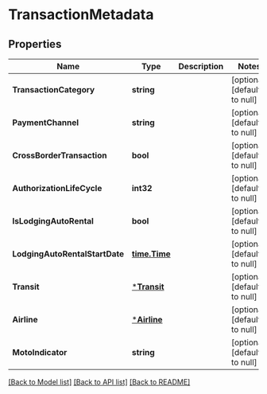 # TransactionMetadata

## Properties
Name | Type | Description | Notes
------------ | ------------- | ------------- | -------------
**TransactionCategory** | **string** |  | [optional] [default to null]
**PaymentChannel** | **string** |  | [optional] [default to null]
**CrossBorderTransaction** | **bool** |  | [optional] [default to null]
**AuthorizationLifeCycle** | **int32** |  | [optional] [default to null]
**IsLodgingAutoRental** | **bool** |  | [optional] [default to null]
**LodgingAutoRentalStartDate** | [**time.Time**](time.Time.md) |  | [optional] [default to null]
**Transit** | [***Transit**](transit.md) |  | [optional] [default to null]
**Airline** | [***Airline**](airline.md) |  | [optional] [default to null]
**MotoIndicator** | **string** |  | [optional] [default to null]

[[Back to Model list]](../README.md#documentation-for-models) [[Back to API list]](../README.md#documentation-for-api-endpoints) [[Back to README]](../README.md)


